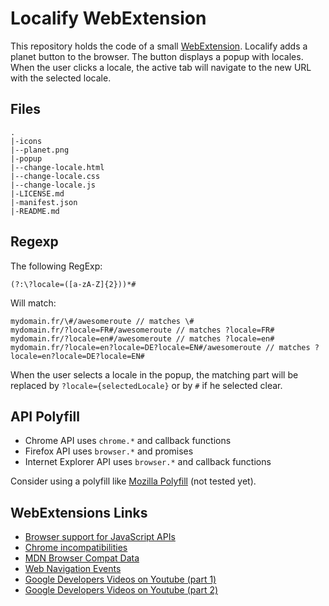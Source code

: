 # Localify WebExtension

This repository holds the code of a small [WebExtension](https://developer.mozilla.org/en-US/Add-ons/WebExtensions).
Localify adds a planet button to the browser.
The button displays a popup with locales.
When the user clicks a locale, the active tab will navigate to the new URL with the selected locale.

## Files

```shell
.
|-icons
|--planet.png
|-popup
|--change-locale.html
|--change-locale.css
|--change-locale.js
|-LICENSE.md
|-manifest.json
|-README.md
```

## Regexp

The following RegExp:
```shell
(?:\?locale=([a-zA-Z]{2}))*#
```

Will match:
```shell
mydomain.fr/\#/awesomeroute // matches \#
mydomain.fr/?locale=FR#/awesomeroute // matches ?locale=FR#
mydomain.fr/?locale=en#/awesomeroute // matches ?locale=en#
mydomain.fr/?locale=en?locale=DE?locale=EN#/awesomeroute // matches ?locale=en?locale=DE?locale=EN#
```

When the user selects a locale in the popup, the matching part will be replaced by `?locale={selectedLocale}` or by `#` if he selected clear.

## API Polyfill

- Chrome API uses `chrome.*` and callback functions
- Firefox API uses `browser.*` and promises
- Internet Explorer API uses `browser.*` and callback functions

Consider using a polyfill like [Mozilla Polyfill](https://github.com/mozilla/webextension-polyfill) (not tested yet).

## WebExtensions Links

- [Browser support for JavaScript APIs](https://developer.mozilla.org/en-US/Add-ons/WebExtensions/Browser_support_for_JavaScript_APIs)
- [Chrome incompatibilities](https://developer.mozilla.org/en-US/Add-ons/WebExtensions/Chrome_incompatibilities)
- [MDN Browser Compat Data](https://github.com/mdn/browser-compat-data)
- [Web Navigation Events](https://developer.mozilla.org/en-US/Add-ons/WebExtensions/API/webNavigation)
- [Google Developers Videos on Youtube (part 1)](https://www.youtube.com/watch?v=rNkfs8-uRTE&list=PLCA101D6A85FE9D4B)
- [Google Developers Videos on Youtube (part 2)](https://www.youtube.com/watch?v=wRDPTnY3yO8&list=PL38DF05697DE372B1)

